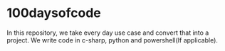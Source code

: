 # 100daysofcode
In this repository, we take every day use case and convert that into a project. We write code in c-sharp, python and powershell(If applicable).
